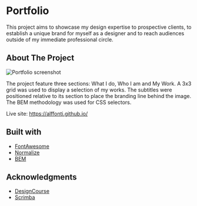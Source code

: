 # Portfolio

This project aims to showcase my design expertise to prospective clients, to establish a unique brand for myself as a designer and to reach audiences outside of my immediate professional circle.

## About The Project

![Portfolio screenshot](./screenshot.jpg)


The project feature three sections: What I do, Who I am and My Work. A 3x3 grid was used to display a selection of my works. The subtitles were positioned relative to its section to place the branding line behind the image. The BEM methodology was used for CSS selectors.

Live site: https://alffonti.github.io/

## Built with

- [FontAwesome](https://fontawesome.com/)
- [Normalize](https://necolas.github.io/normalize.css/)
- [BEM](https://getbem.com/naming/)

## Acknowledgments

- [DesignCourse](https://www.youtube.com/channel/UCVyRiMvfUNMA1UPlDPzG5Ow)
- [Scrimba](https://scrimba.com)
